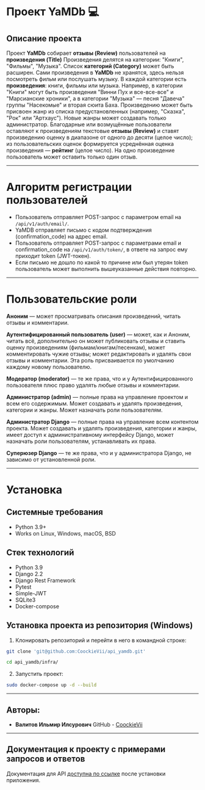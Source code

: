 
# Проект YaMDb :computer:
Описание проекта
----------
Проект **YaMDb** собирает **отзывы (Review)** пользователей на **произведения (Title)** Произведения делятся на категории: "Книги", "Фильмы", "Музыка". Список **категорий (Category)** может быть расширен.
Сами произведения в **YaMDb** не хранятся, здесь нельзя посмотреть фильм или послушать музыку.
В каждой категории есть **произведения**: книги, фильмы или музыка. Например, в категории "Книги" могут быть произведения "Винни Пух и все-все-все" и "Марсианские хроники", а в категории "Музыка" — песня "Давеча" группы "Насекомые" и вторая сюита Баха. Произведению может быть присвоен жанр из списка предустановленных (например, "Сказка", "Рок" или "Артхаус"). Новые жанры может создавать только администратор.
Благодарные или возмущённые пользователи оставляют к произведениям текстовые **отзывы (Review)** и ставят произведению оценку в диапазоне от одного до десяти (целое число); из пользовательских оценок формируется усреднённая оценка произведения — **рейтинг** (целое число). На одно произведение пользователь может оставить только один отзыв.

----------
# Алгоритм регистрации пользователей
* Пользователь отправляет POST-запрос с параметром email на `/api/v1/auth/email/`.
* YaMDB отправляет письмо с кодом подтверждения (confirmation_code) на адрес email.
* Пользователь отправляет POST-запрос с параметрами email и confirmation_code на `/api/v1/auth/token/`, в ответе на запрос ему приходит token (JWT-токен).
* Если письмо не дошло по какой то причине или был утерян token пользователь может выполнить вышеуказанные действия повторно.
----------
# Пользовательские роли

**Аноним** — может просматривать описания произведений, читать отзывы и комментарии.

**Аутентифицированный пользователь (user)** — может, как и Аноним, читать всё, дополнительно он может публиковать отзывы и ставить оценку произведениям (фильмам/книгам/песенкам), может комментировать чужие отзывы; может редактировать и удалять свои отзывы и комментарии. Эта роль присваивается по умолчанию каждому новому пользователю.

**Модератор (moderator)** — те же права, что и у Аутентифицированного пользователя плюс право удалять любые отзывы и комментарии.

**Администратор (admin)** — полные права на управление проектом и всем его содержимым. Может создавать и удалять произведения, категории и жанры. Может назначать роли пользователям.

**Администратор Django** — полные права на управление всем контентом проекта. Может создавать и удалять произведения, категории и жанры, имеет доступ к административному интерфейсу Django, может назначать роли пользователям, устанавливать их права.

**Суперюзер Django** — те же права, что и у администратора Django, не зависимо от установленной роли.

----------
# Установка
Системные требования
----------
* Python 3.9+
* Works on Linux, Windows, macOS, BSD

Стек технологий
----------
* Python 3.9
* Django 2.2
* Django Rest Framework
* Pytest
* Simple-JWT
* SQLite3
* Docker-compose

Установка проекта из репозитория (Windows)
----------
1. Клонировать репозиторий и перейти в него в командной строке:
```bash
git clone 'git@github.com:CoockieVii/api_yamdb.git'

cd api_yamdb/infra/
```
2. Запустить проект:
```bash
sudo docker-compose up -d --build 
```
----------
Авторы:
----------
* **Валитов Ильмир Илсурович**
GitHub - [CoockieVii](https://github.com/CoockieVii)
----------
Документация к проекту с примерами запросов и ответов
----------
Документация для API [доступна по ссылке](http://localhost:8000/redoc/) после установки приложения.
